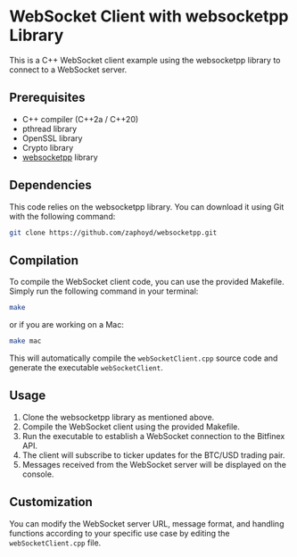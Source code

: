 # WebSocket Client with websocketpp Library

This is a C++ WebSocket client example using the websocketpp library to connect to a WebSocket server.

## Prerequisites
- C++ compiler (C++2a / C++20)
- pthread library
- OpenSSL library
- Crypto library
- [websocketpp](https://github.com/zaphoyd/websocketpp) library

## Dependencies
This code relies on the websocketpp library. You can download it using Git with the following command:
```bash
git clone https://github.com/zaphoyd/websocketpp.git
```

## Compilation
To compile the WebSocket client code, you can use the provided Makefile. Simply run the following command in your terminal:
```bash
make
```
or if you are working on a Mac:
```bash
make mac
```


This will automatically compile the `webSocketClient.cpp` source code and generate the executable `webSocketClient`.

## Usage
1. Clone the websocketpp library as mentioned above.
2. Compile the WebSocket client using the provided Makefile.
3. Run the executable to establish a WebSocket connection to the Bitfinex API.
4. The client will subscribe to ticker updates for the BTC/USD trading pair.
5. Messages received from the WebSocket server will be displayed on the console.

## Customization
You can modify the WebSocket server URL, message format, and handling functions according to your specific use case by editing the `webSocketClient.cpp` file.
